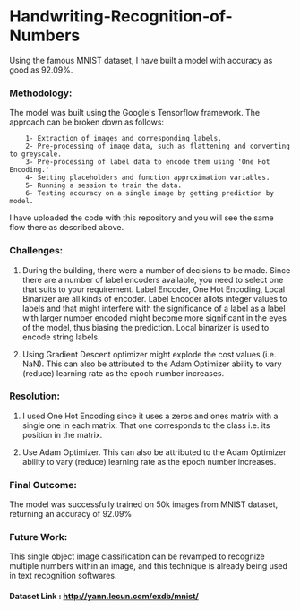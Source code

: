 # Handwriting-Recognition-of-Numbers
Using the famous MNIST dataset, I have built a model with accuracy as good as 92.09%.

### Methodology:
The model was built using the Google's Tensorflow framework. The approach can be broken down as follows:
        
        1- Extraction of images and corresponding labels.
        2- Pre-processing of image data, such as flattening and converting to greyscale.
        3- Pre-processing of label data to encode them using 'One Hot Encoding.'
        4- Setting placeholders and function approximation variables.
        5- Running a session to train the data.
        6- Testing accuracy on a single image by getting prediction by model.
        
I have uploaded the code with this repository and you will see the same flow there as described above.

### Challenges:

1) During the building, there were a number of decisions to be made.  Since there are a number of label encoders available, you need to select one that suits to your requirement. Label Encoder, One Hot Encoding, Local Binarizer are all kinds of encoder. 
Label Encoder allots integer values to labels and that might interfere with the significance of a label as a label with larger number encoded might become more significant in the eyes of the model, thus biasing the prediction. Local binarizer is used to encode string labels.

2) Using Gradient Descent optimizer might explode the cost values (i.e. NaN). This can also be attributed to the Adam Optimizer ability to vary (reduce) learning rate as the epoch number increases.


### Resolution:
1) I used One Hot Encoding since it uses a zeros and ones matrix with a single one in each matrix. That one corresponds to the class i.e. its position in the matrix.

2) Use Adam Optimizer. This can also be attributed to the Adam Optimizer ability to vary (reduce) learning rate as the epoch number increases.

### Final Outcome:
The model was successfully trained on 50k images from MNIST dataset, returning an accuracy of 92.09%

### Future Work:
This single object image classification can be revamped to recognize multiple numbers within an image, and this technique is already being used in text recognition softwares.

#### Dataset Link : http://yann.lecun.com/exdb/mnist/



